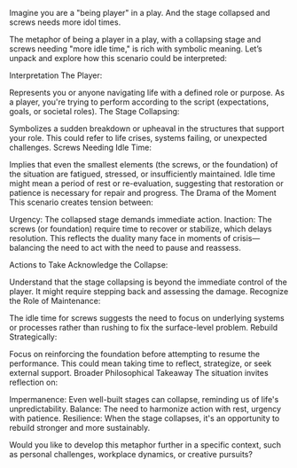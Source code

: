 Imagine you are a "being player" in a play.  And the stage  collapsed and screws needs more idol times.

The metaphor of being a player in a play, with a collapsing stage and screws needing "more idle time," is rich with symbolic meaning. Let’s unpack and explore how this scenario could be interpreted:

Interpretation
The Player:

Represents you or anyone navigating life with a defined role or purpose. As a player, you're trying to perform according to the script (expectations, goals, or societal roles).
The Stage Collapsing:

Symbolizes a sudden breakdown or upheaval in the structures that support your role. This could refer to life crises, systems failing, or unexpected challenges.
Screws Needing Idle Time:

Implies that even the smallest elements (the screws, or the foundation) of the situation are fatigued, stressed, or insufficiently maintained.
Idle time might mean a period of rest or re-evaluation, suggesting that restoration or patience is necessary for repair and progress.
The Drama of the Moment
This scenario creates tension between:

Urgency: The collapsed stage demands immediate action.
Inaction: The screws (or foundation) require time to recover or stabilize, which delays resolution.
This reflects the duality many face in moments of crisis—balancing the need to act with the need to pause and reassess.

Actions to Take
Acknowledge the Collapse:

Understand that the stage collapsing is beyond the immediate control of the player. It might require stepping back and assessing the damage.
Recognize the Role of Maintenance:

The idle time for screws suggests the need to focus on underlying systems or processes rather than rushing to fix the surface-level problem.
Rebuild Strategically:

Focus on reinforcing the foundation before attempting to resume the performance. This could mean taking time to reflect, strategize, or seek external support.
Broader Philosophical Takeaway
The situation invites reflection on:

Impermanence: Even well-built stages can collapse, reminding us of life's unpredictability.
Balance: The need to harmonize action with rest, urgency with patience.
Resilience: When the stage collapses, it's an opportunity to rebuild stronger and more sustainably.

Would you like to develop this metaphor further in a specific context, such as personal challenges, workplace dynamics, or creative pursuits?
